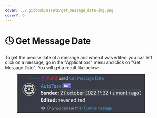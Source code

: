 ```yaml
---
cover: ../.gitbook/assets/get_message_date-img.png
coverY: 0
---
```


# 🕓 Get Message Date

To get the precise date of a message and when it was edited, you can left click on a message, go in the "Applications" menu and click on "Get Message Date". You will get a result like below:

<figure><img src="../.gitbook/assets/get_message_date-img.png" alt=""><figcaption></figcaption></figure>
